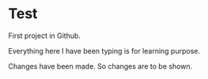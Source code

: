 # Test
First project in Github.

Everything here I have been typing is for learning purpose.

Changes have been made. So changes are to be shown.
